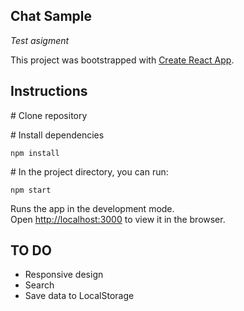 ## Chat Sample

_Test asigment_

This project was bootstrapped with [Create React App](https://github.com/facebook/create-react-app).

## Instructions

\# Clone repository

\# Install dependencies

```
npm install
```

\# In the project directory, you can run:

```
npm start
```

Runs the app in the development mode.<br />
Open [http://localhost:3000](http://localhost:3000) to view it in the browser.

## TO DO

- Responsive design
- Search
- Save data to LocalStorage
